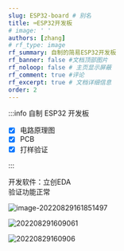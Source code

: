 ```yaml
---
slug: ESP32-board # 别名
title: ⌨️ESP32开发板
# image: ' '
authors: [zhang]
# rf_type: image
rf_summary: 自制的简易ESP32开发板
rf_banner: false #文档顶部图片
rf_noloop: false # 主页显示屏蔽
rf_comment: true #评论
rf_excerpt: true # 文档详细信息
order: 2
---
```


:::info 自制 ESP32 开发板 

-   [x] 电路原理图
-   [x] PCB
-   [x] 打样验证

:::

开发软件：立创EDA  
验证功能正常



![image-20220829161851497](/img/2022-7-24-ESP-board/image-20220829161851497.png)

![202208291609061](/img/2022-7-24-ESP-board/202208291609061.jpg)



![20220829160906](/img/2022-7-24-ESP-board/20220829160906.jpg)

